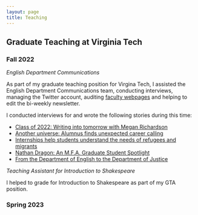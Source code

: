 ```yaml
---
layout: page
title: Teaching
---
```


## Graduate Teaching at Virginia Tech

### Fall 2022

*English Department Communications*

As part of my graduate teaching position for Virgina Tech, I assisted the English Department Communications team, conducting interviews, managing the Twitter account, auditing [faculty webpages](https://liberalarts.vt.edu/departments-and-schools/department-of-english/faculty.html) and helping to edit the bi-weekly newsletter.

I conducted interviews for and wrote the following stories during this time:

* [Class of 2022: Writing into tomorrow with Megan Richardson](https://vtx.vt.edu/articles/2022/12/clahs-english-senior-megahn-richardson.html?utm_source=cmpgn_news&utm_medium=email&utm_campaign=vtUnirelNewsDailyPublicCMP_121422-public)
* [Another universe: Alumnus finds unexpected career calling](https://liberalarts.vt.edu/news/articles/2022/11/enlg-devon-keyes-alumnus.html)
* [Internships help students understand the needs of refugees and migrants](https://liberalarts.vt.edu/news/articles/2022/11/crmds-interns-2022.html)
* [Nathan Dragon: An M.F.A. Graduate Student Spotlight](https://liberalarts.vt.edu/news/articles/2022/11/nathan-dragon-mfa-spotlight.html)
* [From the Department of English to the Department of Justice](https://liberalarts.vt.edu/news/articles/2022/10/kathleen-cooperstein-justice-lawyer.html)

*Teaching Assistant for Introduction to Shakespeare*

I helped to grade for Introduction to Shakespeare as part of my GTA position.

### Spring 2023
